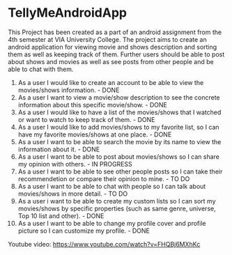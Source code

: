 # TellyMeAndroidApp
This Project has been created as a part of an android assignment from the 4th semester at VIA University College. The project aims to create an android application for viewing movie and shows description and sorting them as well as keeping track of them. Further users should be able to post about shows and movies as well as see posts from other people and be able to chat with them.

1.	As a user I would like to create an account to be able to view the movies/shows information. - DONE
2.	As a user I want to view a movie/show description to see the concrete information about this specific movie/show. - DONE
3.	As a user I would like to have a list of the movies/shows that I watched or want to watch to keep track of them. - DONE
4.	As a user I would like to add movies/shows to my favorite list, so I can have my favorite movies/shows at one place. - DONE
5.	As a user I want to be able to search the movie by its name to view the information about it. - DONE
6.	As a user I want to be able to post about movies/shows so I can share my opinion with others. - IN PROGRESS
7.	As a user I want to be able to see other people posts so I can take their recommendetion or compare their opinion to mine. - TO DO
8.	As a user I want to be able to chat with people so I can talk about movies/shows in more detail. - TO DO
9.	As a user i want to be able to create my custom lists so I can sort my movies/shows by specific properties (such as same genre, universe, Top 10 list and other). - DONE
10.	As a user I want to be able to change my profile cover and profile picture so I can customize my profile. - DONE


Youtube video:
https://www.youtube.com/watch?v=FHQBj6MXhKc
